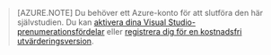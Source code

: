 
> [AZURE.NOTE]
> Du behöver ett Azure-konto för att slutföra den här självstudien. Du kan <a href="/pricing/member-offers/msdn-benefits-details/" target="_blank">aktivera dina Visual Studio-prenumerationsfördelar</a> eller <a href="/pricing/free-trial/" target="_blank">registrera dig för en kostnadsfri utvärderingsversion</a>.


<!--HONumber=Sep16_HO3-->


